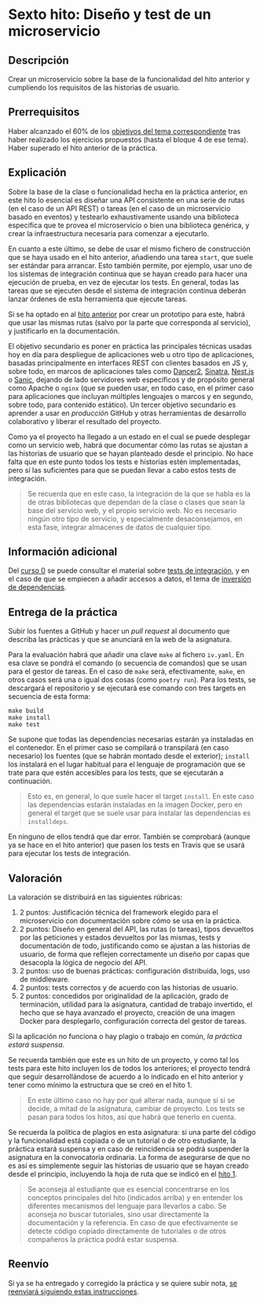 # Sexto hito: Diseño y test de un microservicio

## Descripción

Crear un microservicio sobre la base de la funcionalidad del hito
anterior y cumpliendo los requisitos de las historias de usuario.

## Prerrequisitos

Haber alcanzado el 60% de
los [objetivos del tema correspondiente](../temas/Microservicios.md)
tras haber realizado los ejercicios propuestos (hasta el bloque 4 de
ese tema). Haber superado el hito anterior de la práctica.

## Explicación

Sobre la base de la clase o funcionalidad hecha en la práctica
anterior, en este hito lo esencial es diseñar una API consistente en
una serie de rutas (en el caso de un API REST) o tareas (en el caso de
un microservicio basado en eventos) y testearlo exhaustivamente usando
una biblioteca específica que te provea el microservicio o bien una
biblioteca genérica, y crear la infraestructura necesaria para
comenzar a ejecutarlo.

En cuanto a este último, se debe de usar el mismo fichero de
construcción que se haya usado en el hito anterior,
añadiendo una tarea `start`, que suele ser estándar para
arrancar. Esto también permite, por ejemplo, usar uno de los sistemas
de integración continua que se hayan creado para hacer una ejecución
de prueba, en vez de ejecutar los tests. En general, todas las tareas
que se ejecuten desde el sistema de integración continua deberán
lanzar órdenes de esta herramienta que ejecute tareas.

Si se ha optado en al [hito anterior](5.Serverless.md) por crear un
prototipo para este, habrá que usar las mismas rutas (salvo por la
parte que corresponda al servicio), y justificarlo en la documentación.

El objetivo secundario es poner en práctica las principales técnicas
usadas hoy en día para despliegue de aplicaciones web u otro tipo de
aplicaciones, basadas principalmente en interfaces REST con clientes
basados en JS y, sobre todo, en marcos de aplicaciones tales
como
[Dancer2](https://metacpan.org/pod/Dancer2),
[Sinatra](http://sinatrarb.com/), [Nest.js](https://nestjs.com/)
o [Sanic](https://sanic.readthedocs.io/en/latest/), dejando de lado
servidores web específicos y de propósito general como Apache o
`nginx` (que se pueden usar, en todo caso, en el primer caso para
aplicaciones que incluyan múltiples lenguajes o marcos y en segundo,
sobre todo, para contenido estático).  Un tercer objetivo secundario
es aprender a usar en *producción* GitHub y otras herramientas de
desarrollo colaborativo y liberar el resultado del proyecto.

Como ya el proyecto ha llegado a un estado en el cual se puede
desplegar como un servicio web, habrá que documentar cómo las rutas se
ajustan a las historias de usuario que se hayan planteado desde el
principio. No hace falta que en este punto todos los tests e historias
estén implementadas, pero sí las suficientes para que se puedan llevar
a cabo estos tests de integración.

> Se recuerda que en este caso, la integración de la que se habla es
> la de otras bibliotecas que dependan de la clase o clases que sean
> la base del servicio web, y el propio servicio web. No es necesario
> ningún otro tipo de servicio, y especialmente desaconsejamos, en
> esta fase, integrar almacenes de datos de cualquier tipo.

## Información adicional

Del [curso 0](https://jj.github.io/curso-tdd) se puede consultar el
material
sobre
[tests de integración](https://jj.github.io/curso-tdd/temas/integraci%C3%B3n.html),
y en el caso de que se empiecen a añadir accesos a datos, el tema
de
[inversión de dependencias](https://jj.github.io/curso-tdd/temas/inversi%C3%B3n.html).

## Entrega de la práctica

Subir los fuentes a GitHub y hacer un *pull request* al documento que
describa las prácticas y que se anunciará en la web de la
asignatura.

Para la evaluación habrá que añadir una clave `make` al fichero
`iv.yaml`. En esa clave se pondrá el comando (o secuencia de comandos)
que se usan para el gestor de tareas. En el caso de `make` será,
efectivamente, `make`, en otros casos será una o igual dos cosas (como
`poetry run`). Para los tests, se descargará el repositorio y se
ejecutará ese comando con tres targets en secuencia de esta forma:

```shell
make build
make install
make test
```

Se supone que todas las dependencias necesarias estarán ya instaladas
en el contenedor. En el primer caso se compilará o transpilará (en
caso necesario) los fuentes (que se habrán montado desde el exterior);
`install` los instalará en el lugar habitual para el lenguaje de
programación que se trate para que estén accesibles para los tests,
que se ejecutarán a continuación.

> Esto es, en general, lo que suele hacer el target `install`. En este
> caso las dependencias estarán instaladas en la imagen Docker, pero
> en general el target que se suele usar para instalar las
> dependencias es `installdeps`.

En ninguno de ellos tendrá que dar error. También se comprobará
(aunque ya se hace en el hito anterior) que pasen los tests en Travis
que se usará para ejecutar los tests de integración.

## Valoración

La valoración se distribuirá en las siguientes rúbricas:

1. 2 puntos: Justificación técnica del framework elegido para el
  microservicio con documentación sobre cómo se usa en la práctica.
2. 2 puntos: Diseño en general del API, las rutas (o tareas), tipos
  devueltos por las peticiones y estados devueltos por las mismas,
  tests y documentación de todo, justificando como se ajustan a las
  historias de usuario, de forma que reflejen correctamente un diseño
  por capas que desacopla la lógica de negocio del API.
3. 2 puntos: uso de buenas prácticas: configuración distribuida, logs,
   uso de middleware.
4. 2 puntos: tests correctos y de acuerdo con las historias de usuario.
5. 2 puntos: concedidos por originalidad de la aplicación, grado de
  terminación, utilidad para la asignatura, cantidad de
  trabajo invertido, el hecho que se haya avanzado el proyecto,
  creación de una imagen Docker para desplegarlo, configuración
  correcta del gestor de tareas.

 Si la aplicación no funciona o hay plagio o trabajo en común, *la
  práctica estará suspensa*.

Se recuerda también que este es un hito de un proyecto, y como tal los
tests para este hito incluyen los de todos los anteriores; el proyecto
tendrá que seguir desarrollándose de acuerdo a lo indicado en el hito
anterior y tener como mínimo la estructura que se creó en el
hito 1.

> En este último caso no hay por qué alterar nada, aunque sí si se
> decide, a mitad de la asignatura, cambiar de proyecto. Los tests se
> pasan para todos los hitos, así que habrá que tenerlo en cuenta.

Se recuerda la política de plagios en esta asignatura: si una parte
del código y la funcionalidad está copiada o de un tutorial o de otro
estudiante, la práctica estará suspensa y en caso de reincidencia se
podrá suspender la asignatura en la convocatoria ordinaria. La forma
de asegurarse de que no es así es simplemente seguir las historias de
usuario que se hayan creado desde el principio, incluyendo la hoja de
ruta que se indicó en el [hito 1](1.Infraestructura.md).

> Se aconseja al estudiante que es esencial concentrarse en los
> conceptos principales del hito (indicados arriba) y en entender los
> diferentes mecanismos del lenguaje para llevarlos a cabo. Se
> aconseja *no* buscar tutoriales, sino usar directamente la
> documentación y la referencia. En caso de que efectivamente se
> detecte código copiado directamente de tutoriales o de otros
> compañeros la práctica podrá estar suspensa.

## Reenvío

Si ya se ha entregado y corregido la práctica y se quiere subir nota,
[se reenviará siguiendo estas instrucciones](Reenvios.md).
